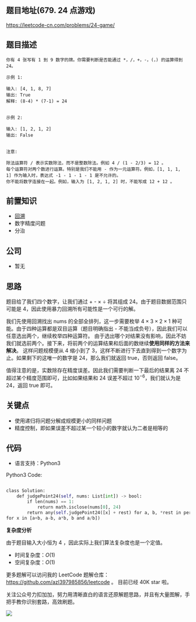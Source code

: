 ## 题目地址(679. 24 点游戏)

https://leetcode-cn.com/problems/24-game/

## 题目描述

```
你有 4 张写有 1 到 9 数字的牌。你需要判断是否能通过 *，/，+，-，(，) 的运算得到 24。

示例 1:

输入: [4, 1, 8, 7]
输出: True
解释: (8-4) * (7-1) = 24


示例 2:

输入: [1, 2, 1, 2]
输出: False


注意:

除法运算符 / 表示实数除法，而不是整数除法。例如 4 / (1 - 2/3) = 12 。
每个运算符对两个数进行运算。特别是我们不能用 - 作为一元运算符。例如，[1, 1, 1, 1] 作为输入时，表达式 -1 - 1 - 1 - 1 是不允许的。
你不能将数字连接在一起。例如，输入为 [1, 2, 1, 2] 时，不能写成 12 + 12 。
```

## 前置知识

- [回溯](https://github.com/azl397985856/leetcode/blob/master/thinkings/backtrack.md "回溯")
- 数字精度问题
- 分治

## 公司

- 暂无

## 思路

题目给了我们四个数字，让我们通过 + - $\times$ $\div$ 将其组成 24。由于题目数据范围只可能是 4，因此使用暴力回溯所有可能性是一个可行的解。

我们先使用回溯找出 nums 的全部全排列，这一步需要枚举 $4 \times 3 \times 2 \times 1$ 种可能。由于四种运算都是双目运算（题目明确指出 - 不能当成负号），因此我们可以任意选出两个，继续枚举四种运算符。 由于选出哪个对结果没有影响，因此不妨我们就选前两个。接下来，将前两个的运算结果和后面的数继续**使用同样的方法来解决**。 这样问题规模便从 4 缩小到了 3，这样不断进行下去直到得到一个数字为止。如果剩下的这唯一的数字是 24，那么我们就返回 true，否则返回 false。

值得注意的是，实数除存在精度误差。因此我们需要判断一下最后的结果离 24 不超过某个精度范围即可，比如如果结果和 24 误差不超过 $10^{-6}$，我们就认为是 24，返回 true 即可。

## 关键点

- 使用递归将问题分解成规模更小的同样问题
- 精度控制，即如果误差不超过某一个较小的数字就认为二者是相等的

## 代码

- 语言支持：Python3

Python3 Code:

```python

class Solution:
    def judgePoint24(self, nums: List[int]) -> bool:
        if len(nums) == 1:
            return math.isclose(nums[0], 24)
        return any(self.judgePoint24([x] + rest) for a, b, *rest in permutations(nums) 
for x in [a+b, a-b, a*b, b and a/b])

```

**复杂度分析**

由于题目输入大小恒为 4 ，因此实际上我们算法复杂度也是一个定值。

- 时间复杂度：$O(1)$
- 空间复杂度：$O(1)$

更多题解可以访问我的 LeetCode 题解仓库：https://github.com/azl397985856/leetcode 。 目前已经 40K star 啦。

关注公众号力扣加加，努力用清晰直白的语言还原解题思路，并且有大量图解，手把手教你识别套路，高效刷题。

![](https://p.ipic.vip/bm42zq.jpg)

